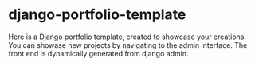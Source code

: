 # django-portfolio-template
Here is a Django portfolio template, created to showcase your creations. You can showase new projects by navigating to the admin interface. The front end is dynamically generated from django admin.
